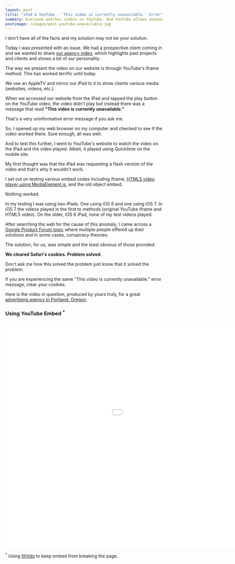 ```yaml
---
layout: post
title: "iPad & YouTube - 'This video is currently unavailable.' Error"
summary: Everyone watches videos on YouTube. And YouTube allows anyone with a website to embed their videos wherever they want. But there's a problem with YouTube's service and little to no documentation about it.
postimage: /images/post-youtube-unavailable.jpg
---
```


I don't have all of the facts and my solution may not be your solution.

Today I was presented with an issue. We had a prospective client coming in and we wanted to share [our agency video](http://www.youtube.com/watch?v=kiKi2y1Fx3s&rel=0), which highlights past projects and clients and shows a bit of our personality.

The way we present the video on our website is through YouTube's iframe method. This has worked terrific until today. 

We use an AppleTV and mirror our iPad to it to show clients various media (websites, videos, etc.).

When we accessed our website from the iPad and tapped the play button on the YouTube video, the video didn't play but instead there was a message that read **"This video is currently unavailable."**

That's a very uninformative error message if you ask me.

So, I opened up my web browser on my computer and checked to see if the video worked there. Sure enough, all was well.

And to test this further, I went to YouTube's website to watch the video on the iPad and the video played. Albeit, it played using Quicktime on the mobile site.

My first thought was that the iPad was requesting a flash version of the video and that's why it wouldn't work.

I set out on testing various embed codes including iframe, [HTML5 video player using MediaElement.js](http://mediaelementjs.com/), and the old object embed.

Nothing worked.

In my testing I was using two iPads. One using iOS 6 and one using iOS 7. In iOS 7 the videos played in the first to methods (original YouTube iframe and HTML5 video). On the older, iOS 6 iPad, none of my test videos played.

After searching the web for the cause of this anomaly, I came across a [Google Product Forum topic](http://productforums.google.com/forum/#!topic/youtube/RWQkh0d6Www) where multiple people offered up their solutions and in some cases, conspiracy theories.

The solution, for us, was simple and the least obvious of those provided.

**We cleared Safari's cookies. Problem solved.**

Don't ask me how this solved the problem just know that it solved the problem.

If you are experiencing the same "This video is currently unavailable." error message, clear your cookies.

Here is the video in question, produced by yours truly, for a great <a href="http://www.turtledove.com">advertising agency in Portland, Oregon</a>.

<div class="fitvids">
<h3>Using YouTube Embed <sup>*</sup></h3>
<iframe width="1280" height="720" src="//www.youtube.com/embed/kiKi2y1Fx3s" frameborder="0" allowfullscreen></iframe>
</div>

<sup>*</sup> Using [fitVids](https://github.com/davatron5000/FitVids.js) to keep embed from breaking the page.